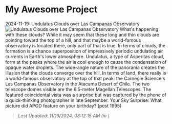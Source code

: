 # My Awesome Project

<!-- APOD Start -->
2024-11-19: Undulatus Clouds over Las Campanas Observatory
![Undulatus Clouds over Las Campanas Observatory](https://apod.nasa.gov/apod/image/2411/ParallelClouds_Beletsky_960.jpg)
What's happening with these clouds?  While it may seem that these long and thin clouds are pointing toward the top of a hill, and that maybe a world-famous observatory is located there, only part of that is true. In terms of clouds, the formation is a chance superposition of impressively periodic undulating air currents in Earth's lower atmosphere. Undulatus, a type of Asperitas cloud, form at the peaks where the air is cool enough to cause the condensation of opaque water droplets.  The wide-angle nature of the panorama creates the illusion that the clouds converge over the hill.  In terms of land, there really is a world-famous observatory at the top of that peak: the Carnegie Science's Las Campanas Observatory in the Atacama Desert of Chile.  The two telescope domes visible are the 6.5-meter Magellan Telescopes.  The featured coincidental vista was a surprise but was captured by the phone of a quick-thinking photographer in late September.   Your Sky Surprise: What picture did APOD feature on your birthday? (post 1995)
> _Last Updated: 11/19/2024, 08:12:15 AM (in )_
<!-- APOD End -->
